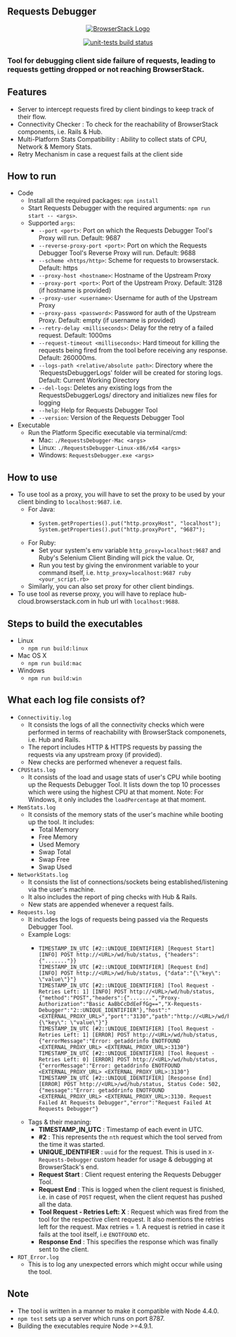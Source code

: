 ## Requests Debugger

<p align="center">
  <a href="https://browserstack.com"><img alt="BrowserStack Logo" src="https://d98b8t1nnulk5.cloudfront.net/production/images/layout/logo-invoice.svg"></a>
</p>

<p align="center">
  <a href="https://github.com/rchougule/requests-debugger/actions?query=workflow%3Aunit-tests"><img alt="unit-tests build status" src="https://github.com/rchougule/requests-debugger/workflows/unit-tests/badge.svg"></a>
</p>

### Tool for debugging client side failure of requests, leading to requests getting dropped or not reaching BrowserStack.

## Features
- Server to intercept requests fired by client bindings to keep track of their flow.
- Connectivity Checker : To check for the reachability of BrowserStack components, i.e. Rails & Hub.
- Multi-Platform Stats Compatibility : Ability to collect stats of CPU, Network & Memory Stats.
- Retry Mechanism in case a request fails at the client side

## How to run
- Code
  - Install all the required packages: `npm install`
  - Start Requests Debugger with the required arguments: `npm run start -- <args>`. 
  - Supported `args`:
    - `--port <port>`: Port on which the Requests Debugger Tool's Proxy will run. Default: 9687
    - `--reverse-proxy-port <port>`: Port on which the Requests Debugger Tool's Reverse Proxy will run. Default: 9688
    - `--scheme <https/http>`: Scheme for requests to browserstack. Default: https
    - `--proxy-host <hostname>`: Hostname of the Upstream Proxy
    - `--proxy-port <port>`: Port of the Upstream Proxy. Default: 3128 (if hostname is provided)
    - `--proxy-user <username>`: Username for auth of the Upstream Proxy
    - `--proxy-pass <password>`: Password for auth of the Upstream Proxy. Default: empty (if username is provided)
    - `--retry-delay <milliseconds>`: Delay for the retry of a failed request. Default: 1000ms
    - `--request-timeout <milliseconds>`: Hard timeout for killing the requests being fired from the tool before receiving any response. Default: 260000ms.
    - `--logs-path <relative/absolute path>`: Directory where the 'RequestsDebuggerLogs' folder will be created for storing logs. Default: Current Working Directory
    - `--del-logs`: Deletes any existing logs from the RequestsDebuggerLogs/ directory and initializes new files for logging
    - `--help`: Help for Requests Debugger Tool
    - `--version`: Version of the Requests Debugger Tool
- Executable
  - Run the Platform Specific executable via terminal/cmd:
    - Mac: `./RequestsDebugger-Mac <args>`
    - Linux: `./RequestsDebugger-Linux-x86/x64 <args>`
    - Windows: `RequestsDebugger.exe <args>`

## How to use
- To use tool as a proxy, you will have to set the proxy to be used by your client binding to `localhost:9687`. i.e.
  - For Java:
    - ```
      System.getProperties().put("http.proxyHost", "localhost");
      System.getProperties().put("http.proxyPort", "9687");
      ```
  - For Ruby:
    - Set your system's env variable `http_proxy=localhost:9687` and Ruby's Selenium Client Binding will pick the value. Or,
    - Run you test by giving the environment variable to your command itself, i.e. `http_proxy=localhost:9687 ruby <your_script.rb>`
  - Similarly, you can also set proxy for other client bindings.
- To use tool as reverse proxy, you will have to replace hub-cloud.browserstack.com in hub url with `localhost:9688`.
  
## Steps to build the executables
- Linux
  - `npm run build:linux`
- Mac OS X
  - `npm run build:mac`
- Windows
  - `npm run build:win`

## What each log file consists of?
- `Connectivitiy.log`
  - It consists the logs of all the connectivity checks which were performed in terms of reachability with BrowserStack componenets, i.e. Hub and Rails.
  - The report includes HTTP & HTTPS requests by passing the requests via any upstream proxy (if provided).
  - New checks are performed whenever a request fails.
- `CPUStats.log`
  - It consists of the load and usage stats of user's CPU while booting up the Requests Debugger Tool. It lists down the top 10 processes which were using the highest CPU at that moment. Note: For Windows, it only includes the `loadPercentage` at that moment.
- `MemStats.log`
  - It consists of the memory stats of the user's machine while booting up the tool. It includes:
    - Total Memory
    - Free Memory
    - Used Memory
    - Swap Total
    - Swap Free
    - Swap Used
- `NetworkStats.log`
  - It consists the list of connections/sockets being established/listening via the user's machine.
  - It also includes the report of ping checks with Hub & Rails.
  - New stats are appended whenever a request fails.
- `Requests.log`
  - It includes the logs of requests being passed via the Requests Debugger Tool.
  - Example Logs:
    - ```
      TIMESTAMP_IN_UTC [#2::UNIQUE_IDENTIFIER] [Request Start] [INFO] POST http://<URL>/wd/hub/status, {"headers":{"......."}}
      TIMESTAMP_IN_UTC [#2::UNIQUE_IDENTIFIER] [Request End] [INFO] POST http://<URL>/wd/hub/status, {"data":"{\"key\": \"value\"}"}
      TIMESTAMP_IN_UTC [#2::UNIQUE_IDENTIFIER] [Tool Request - Retries Left: 1] [INFO] POST http://<URL>/wd/hub/status, {"method":"POST","headers":{".......","Proxy-Authorization":"Basic AaBbCcDdEeFfGg==","X-Requests-Debugger":"2::UNIQUE_IDENTIFIER"},"host":"<EXTERNAL_PROXY_URL>","port":"3130","path":"http://<URL>/wd/hub/status","data":"{\"key\": \"value\"}"}
      TIMESTAMP_IN_UTC [#2::UNIQUE_IDENTIFIER] [Tool Request - Retries Left: 1] [ERROR] POST http://<URL>/wd/hub/status, {"errorMessage":"Error: getaddrinfo ENOTFOUND <EXTERNAL_PROXY_URL> <EXTERNAL_PROXY_URL>:3130"}
      TIMESTAMP_IN_UTC [#2::UNIQUE_IDENTIFIER] [Tool Request - Retries Left: 0] [ERROR] POST http://<URL>/wd/hub/status, {"errorMessage":"Error: getaddrinfo ENOTFOUND <EXTERNAL_PROXY_URL> <EXTERNAL_PROXY_URL>:3130"}
      TIMESTAMP_IN_UTC [#2::UNIQUE_IDENTIFIER] [Response End] [ERROR] POST http://<URL>/wd/hub/status, Status Code: 502, {"message":"Error: getaddrinfo ENOTFOUND <EXTERNAL_PROXY_URL> <EXTERNAL_PROXY_URL>:3130. Request Failed At Requests Debugger","error":"Request Failed At Requests Debugger"}
  - Tags & their meaning:
    - **TIMESTAMP_IN_UTC** : Timestamp of each event in UTC.
    - **#2** : This represents the `nth` request which the tool served from the time it was started.
    - **UNIQUE_IDENTIFIER** : `uuid` for the request. This is used in `X-Requests-Debugger` custom header for usage & debugging at BrowserStack's end.
    - **Request Start** : Client request entering the Requests Debugger Tool.
    - **Request End** : This is logged when the client request is finished, i.e. in case of `POST` request, when the client request has pushed all the data.
    - **Tool Request - Retries Left: X** : Request which was fired from the tool for the respective client request. It also mentions the retries left for the request. Max retries = 1. A request is retried in case it fails at the tool itself, i.e `ENOTFOUND` etc.
    - **Response End** : This specifies the response which was finally sent to the client.
- `RDT_Error.log`
  - This is to log any unexpected errors which might occur while using the tool.


## Note
- The tool is written in a manner to make it compatible with Node 4.4.0.
- `npm test` sets up a server which runs on port 8787.
- Building the executables require Node >=4.9.1. 

